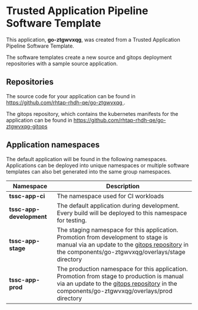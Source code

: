 # Trusted Application Pipeline Software Template

This application, **go-ztgwvxqg**, was created from a Trusted Application Pipeline Software Template.

The software templates create a new source and gitops deployment repositories with a sample source application. 

## Repositories

The source code for your application can be found in [https://github.com/rhtap-rhdh-qe/go-ztgwvxqg ](https://github.com/rhtap-rhdh-qe/go-ztgwvxqg ).
 
The gitops repository, which contains the kubernetes manifests for the application can be found in 
[https://github.com/rhtap-rhdh-qe/go-ztgwvxqg-gitops ](https://github.com/rhtap-rhdh-qe/go-ztgwvxqg-gitops ) 

## Application namespaces 

The default application will be found in the following namespaces. Applications can be deployed into unique namespaces or multiple software templates can also bet generated into the same group namespaces.  

|  Namespace   |  Description   |  
| -------- | -------- |
| **tssc-app-ci** | The namespace used for CI workloads |
| **tssc-app-development** | The default application during development. Every build will be deployed to this namespace for testing. |
| **tssc-app-stage** | The staging namespace for this application. Promotion from development to stage is manual via an update to the [gitops repository](https://github.com/rhtap-rhdh-qe/go-ztgwvxqg-gitops ) in the components/go-ztgwvxqg/overlays/stage directory |
| **tssc-app-prod** | The production namespace for this application. Promotion from stage to production is manual via an update to the [gitops repository](https://github.com/rhtap-rhdh-qe/go-ztgwvxqg-gitops ) in the components/go-ztgwvxqg/overlays/prod directory |
